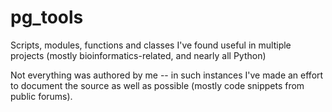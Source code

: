 # pg_tools
Scripts, modules, functions and classes I've found useful in multiple projects (mostly bioinformatics-related, and nearly all Python)

Not everything was authored by me -- in such instances I've made an effort to document the source as well as possible (mostly code snippets from public forums).
